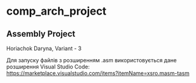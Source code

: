 # comp_arch_project
## Assembly Project
Horiachok Daryna, Variant - 3

Для запуску файлів з розширенням .asm використовується дане розширення Visual Studio Code:
https://marketplace.visualstudio.com/items?itemName=xsro.masm-tasm


